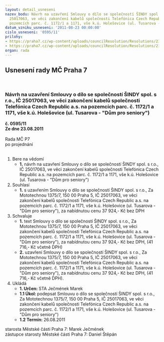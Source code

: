 ```yaml
---
layout: detail_usneseni
nazev_bodu: Návrh na uzavření Smlouvy o dílo se společností ŠINDY spol. s r.o., IČ
  25017063, ve věci zakončení kabelů společnosti Telefónica Czech Republic a.s. na
  pozemcích parc. č. 1172/1 a 1171, vše k.ú. Holešovice (ul. Tusarova - "Dům pro seniory")
datum_vzniku_usneseni: '2011-08-23 00:00:00'
cislo_usneseni: '0595/11'
prilohy:
- https://praha7.cz/wp-content/uploads/councilResolution/Resolutions/21430/39-11-sod_-_pr%c3%a1vn%c3%ad.doc
- https://praha7.cz/wp-content/uploads/councilResolution/Resolutions/21430/39-11-sn%c3%admek_z_kn.pdf
organ: rada
---
```

<div id="ucUsn_pList" class="usn">
	<span><h2>Usnesení rady MČ Praha 7 </h2>
<br></span><div class="standBody">
<span><h3>Návrh na uzavření Smlouvy o dílo se společností ŠINDY spol. s r.o., IČ 25017063, ve věci zakončení kabelů společnosti Telefónica Czech Republic a.s. na pozemcích parc. č. 1172/1 a 1171, vše k.ú. Holešovice (ul. Tusarova - "Dům pro seniory")</h3></span><div class="center">
		<strong>č. 0595/11</strong><br>
	</div>
<div class="center">
		<strong>Ze dne 23.08.2011</strong><br><br>
	</div>Rada MČ P7<br> po projednání<br><br><ol>
<li>Bere na vědomí<ul><li>
<strong>1.</strong> návrh na uzavření Smlouvy o dílo se společností ŠINDY spol. s r.o., IČ 25017063, ve věci zakončení kabelů společnosti Telefónica Czech Republic a.s. na pozemcích parc. č. 1172/1 a 1171, vše k.ú. Holešovice (ul. Tusarova - "Dům pro seniory")</li></ul>
</li>
<li>Souhlasí<ul><li>
<strong>1.</strong> s uzavřením Smlouvy o dílo se společností ŠINDY spol. s r.o., Za Mototechnou 1375/7, 150 00  Praha 5, IČ 25017063, ve věci zakončení kabelů společnosti Telefónica Czech Republic a.s. na pozemcích parc. č. 1172/1 a 1171, vše k.ú. Holešovice (ul. Tusarova - "Dům pro seniory"), za nabídnutou cenu 37 924,- Kč bez DPH</li></ul>
</li>
<li>Schvaluje<ul>
<li>
<strong>1.</strong> text Smlouvy o dílo se společností ŠINDY spol. s r.o., Za Mototechnou 1375/7, 150 00  Praha 5, IČ 25017063, ve věci zakončení kabelů společnosti Telefónica Czech Republic a.s. na pozemcích parc. č. 1172/1 a 1171, vše k.ú. Holešovice (ul. Tusarova - "Dům pro seniory"), za nabídnutou cenu 37 924,- Kč bez DPH, (41 716,- Kč včetně DPH)</li>
<li>
<strong>2.</strong> uzavření Smlouvy o dílo se společností ŠINDY spol. s r.o., Za Mototechnou 1375/7, 150 00  Praha 5, IČ 25017063, ve věci zakončení kabelů společnosti Telefónica Czech Republic a.s. na pozemcích parc. č. 1172/1 a 1171, vše k.ú. Holešovice (ul. Tusarova - "Dům pro seniory"), za nabídnutou cenu 37 924,- Kč bez DPH, (41 716,- Kč včetně DPH).</li>
</ul>
</li>
<li>Ukládá<ul>
<li>
<strong>1. Určen: </strong>STA Ječmének Marek</li>
<li>
<strong>1.1 Úkol: </strong>podepsat Smlouvu o dílo se společností ŠINDY spol. s r.o., Za Mototechnou 1375/7, 150 00  Praha 5, IČ 25017063, ve věci zakončení kabelů společnosti Telefónica Czech Republic a.s. na pozemcích parc. č. 1172/1 a 1171, vše k.ú. Holešovice (ul. Tusarova - "Dům pro seniory")</li>
<li>
<strong>1.2 Termín: </strong>26.08.2011</li>
</ul>
</li>
</ol>starosta Městské části Praha 7: Marek Ječmének<br>zástupce starosty Městské části Praha 7: Daniel Štěpán 
</div>
</div>